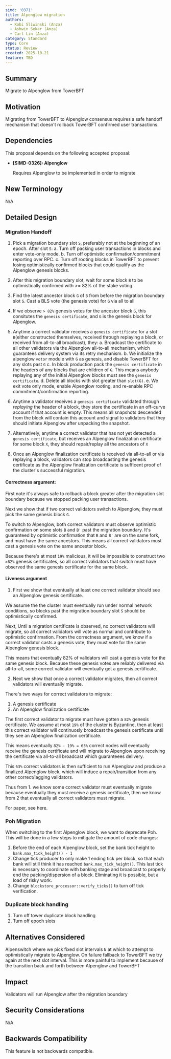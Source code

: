 ```yaml
---
simd: '0371'
title: Alpenglow migration
authors:
  - Kobi Sliwinski (Anza)
  - Ashwin Sekar (Anza)
  - Carl Lin (Anza)
category: Standard
type: Core
status: Review
created: 2025-10-21
feature: TBD
---
```


## Summary

Migrate to Alpenglow from TowerBFT

## Motivation

Migrating from TowerBFT to Alpenglow consensus requires a safe handoff mechanism that doesn't rollback TowerBFT confirmed user transactions.

## Dependencies

This proposal depends on the following accepted proposal:

- **[SIMD-0326]: Alpenglow**

    Requires Alpenglow to be implemented in order to migrate


## New Terminology

N/A

## Detailed Design

### Migration Handoff

1. Pick a migration boundary slot `S`, preferably not at the beginning of an epoch. After slot `S`:
a. Turn off packing user transactions in blocks and enter vote-only mode.
b. Turn off optimistic confirmation/commitment reporting over RPC.
c. Turn off rooting blocks in TowerBFT to prevent losing optimistically confirmed blocks that could qualify as the Alpenglow genesis blocks.

2. After this migration boundary slot, wait for some block `B` to be optimistically confirmed with >= 82% of the stake voting.

3. Find the latest ancestor block `G` of `B` from before the migration boundary slot `S`. Cast a BLS vote (the genesis vote) for `G` via all to all

4. If we observe `> 82%` genesis votes for the ancestor block `G`, this consitutes the `genesis certificate`, and `G` is the genesis block for Alpenglow.

5. Anytime a correct validator receives a `genesis certificate` for a slot `B`(either constructed themselves, received through replaying a block, or received from all-to-all broadcast), they:
 a. Broadcast the certificate to all other validators via the Alpenglow all-to-all mechanism, which guarantees delivery system via its retry mechanism.
 b. We initialize the alpenglow `votor` module with `G` as genesis, and disable TowerBFT for any slots past `G`
 c. In block production pack the `genesis certificate` in the headers of any blocks that are children of `G`. This means anybody replaying any of the initial Alpenglow blocks must see the `genesis certificate`.
 d. Delete all blocks with slot greater than `slot(G)`.
 e. We exit vote only mode, enable Alpenglow rooting, and re-enable RPC commitment/confirmation reporting.

6. Anytime a validator receives a `genesis certificate` validated through *replaying* the header of a block, they store the certificate in an off-curve account if that account is empty. This means all snapshots descended from the block will contain this account and signal to validators that they should initiate Alpenglow after unpacking the snapshot.

7. Alternatively, anytime a correct validator that has not yet detected a `genesis certificate`, but receives an Alpenglow finalization certificate for some block `X`, they should repair/replay all the ancestors of `X`

8. Once an Alpenglow finalization certificate is received via all-to-all or via replaying a block, validators can stop broadcasting the genesis certificate as the Alpenglow finalization certificate is sufficent proof of the cluster's successful migration.


#### Correctness argument:

First note it's always safe to rollback a block greater after the migration slot boundary because we stopped packing user transactions.

Next we show that if two correct validators switch to Alpenglow, they must pick the same genesis block `G`.

To switch to Alpenglow, both correct validators must observe optimistic confirmation on some slots `B` and `B'` past the migration boundary. It's guaranteed by optimistic confirmation that `B` and `B'` are on the same fork, and must have the same ancestors. This means all correct validators must cast a genesis vote on the same ancestor block.

Because there's at most `19%` malicious, it will be impossible to construct two `>82%` genesis certificates, so all correct validators that switch must have observed the same genesis certificate for the same block.

#### Liveness argument

1. First we show that eventually at least one correct validator should see an Alpenglow genesis certificate.

We assume the the cluster must eventually run under normal network conditions, so blocks past the migration boundary slot `S` should be optimistically confirmed.

Next, Until a migration certificate is observed, no correct validators will migrate, so all correct validators will vote as normal and contribute to optimistic confirmation. From the correctness argument, we know if a correct validator casts a genesis vote, they must vote for the same Alpenglow genesis block.

This means that eventually 82% of validators will cast a genesis vote for the same genesis block. Because these genesis votes are reliably delivered via all-to-all, some correct validator will eventually get a genesis certificate.

2. Next we show that once a correct validator migrates, then all correct validators will eventually migrate.

There's two ways for correct validators to migrate:
1. A genesis certificate
2. An Alpenglow finalization certificate

The first correct validator to migrate must have gotten a `82%` genesis certificate. We assume at most `19%` of the cluster is Byzantine, then at least this correct validator will continuosly broadcast the genesis certificate until they see an Alpenglow finalization certificate. 

This means eventually `82% - 19% = 63%` correct nodes will eventually receive the genesis certificate and will migrate to Alpenglow upon receiving the certificate via all-to-all broadcast which guaranteees delivery.

This `63%` correct validators is then sufficient to run Alpenglow and produce a finalized Alpenglow block, which will induce a repair/transition from any other correct/lagging validators.

Thus from 1. we know some correct validator must eventually migrate because eventually they must receive a genesis certificate, then we know from 2 that eventually all correct validators must migrate.

For paper, see here.

### Poh Migration

When switching to the first Alpenglow block, we want to deprecate Poh. This will
be done in a few steps to mitigate the amount of code changes:

1. Before the end of each Alpenglow block, set the bank tick height to `bank.max_tick_height() - 1`
2. Change tick producer to only make 1 ending tick per block, so that each bank will still think it has reached `bank.max_tick_height()`. This last tick is necessary to coordinate with banking stage and broadcast to properly end the packing/dispersion of a block. Eliminating it is possible, but a load of risky work.
3. Change `blockstore_processor::verify_ticks()` to turn off tick verification.

### Duplicate block handling

1. Turn off tower duplicate block handling
2. Turn off epoch slots

## Alternatives Considered

Alpenswitch where we pick fixed slot intervals `N` at which to attempt to optimistically migrate to Alpenglow. On failure fallback to TowerBFT we try again at the next slot interval. This is more painful to implement because
of the transition back and forth between Alpenglow and TowerBFT

## Impact

Validators will run Alpenglow after the migration boundary

## Security Considerations

N/A

## Backwards Compatibility

This feature is not backwards compatible.